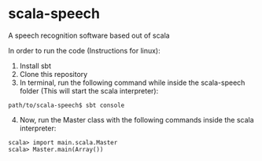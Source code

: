 # scala-speech
A speech recognition software based out of scala

In order to run the code (Instructions for linux):
1) Install sbt
2) Clone this repository
3) In terminal, run the following command while inside the scala-speech folder (This will start the scala interpreter):
  ```
  path/to/scala-speech$ sbt console
  ```
4) Now, run the Master class with the following commands inside the scala interpreter:
  ```
  scala> import main.scala.Master
  scala> Master.main(Array())
  ```
